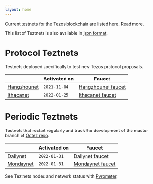 ```yaml
---
layout: home
---
```


Current testnets for the [Tezos](https://tezos.com) blockchain are listed here. [Read more](about/).

This list of Teztnets is also available in [json format](https://teztnets.xyz/teztnets.json).

# Protocol Teztnets

Testnets deployed specifically to test new Tezos protocol proposals.

| | Activated on | Faucet |
|-------|---------------------|--|
| [Hangzhounet](/hangzhounet-about) | `2021-11-04` | [Hangzhounet faucet](https://teztnets.xyz/hangzhounet-faucet) |
| [Ithacanet](/ithacanet-about) | `2022-01-25` | [Ithacanet faucet](https://teztnets.xyz/ithacanet-faucet) |



# Periodic Teztnets

Testnets that restart regularly and track the development of the master branch of [Octez repo](https://gitlab.com/tezos/tezos/).

| | Activated on | Faucet |
|-------|---------------------|--|
| [Dailynet](/dailynet-about) | `2022-01-31` | [Dailynet faucet](https://teztnets.xyz/dailynet-2022-01-31-faucet) |
| [Mondaynet](/mondaynet-about) | `2022-01-31` | [Mondaynet faucet](https://teztnets.xyz/mondaynet-2022-01-31-faucet) |




See Teztnets nodes and network status with [Pyrometer](https://pyrometer.teztnets.xyz).
